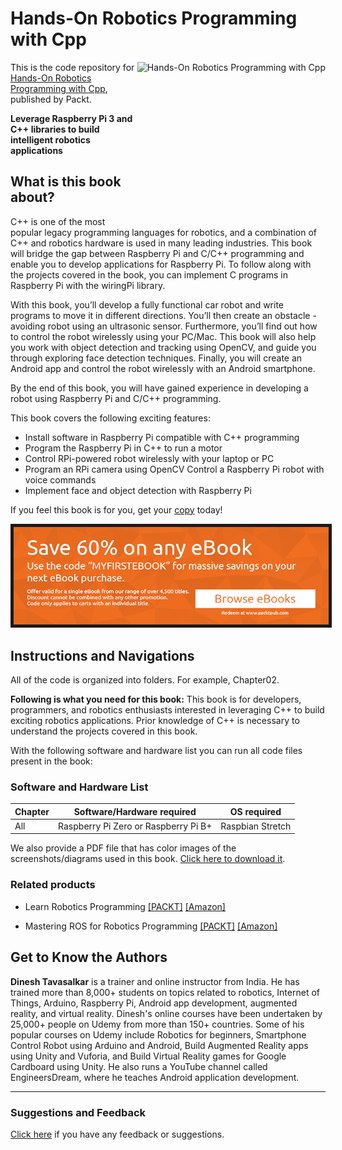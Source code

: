 # Hands-On Robotics Programming with Cpp 

<a href="https://prod.packtpub.com/hardware-and-creative/hands-robotics-programming-c?utm_source=github&utm_medium=repository&utm_campaign=9781789139006">  <img src="https://prod.packtpub.com/media/catalog/product/cache/a22c7d190d97ca25f5f1089471ab8502/b/1/b10651_mockupcover_0.png" alt="Hands-On Robotics Programming with Cpp" height="256px" align="right"></a>

This is the code repository for [Hands-On Robotics Programming with Cpp](https://prod.packtpub.com/hardware-and-creative/hands-robotics-programming-c?utm_source=github&utm_medium=repository&utm_campaign=9781789139006), published by Packt.

**Leverage Raspberry Pi 3 and C++ libraries to build intelligent robotics applications**

## What is this book about?
C++ is one of the most popular legacy programming languages for robotics, and a combination of C++ and robotics hardware is used in many leading industries. This book will bridge the gap between Raspberry Pi and C/C++ programming and enable you to develop applications for Raspberry Pi. To follow along with the projects covered in the book, you can implement C programs in Raspberry Pi with the wiringPi library.

With this book, you’ll develop a fully functional car robot and write programs to move it in different directions. You’ll then create an obstacle - avoiding robot using an ultrasonic sensor. Furthermore, you’ll find out how to control the robot wirelessly using your PC/Mac. This book will also help you work with object detection and tracking using OpenCV, and guide you through exploring face detection techniques. Finally, you will create an Android app and control the robot wirelessly with an Android smartphone.

By the end of this book, you will have gained experience in developing a robot using Raspberry Pi and C/C++ programming.

This book covers the following exciting features:

* Install software in Raspberry Pi compatible with C++ programming
* Program the Raspberry Pi in C++ to run a motor
* Control RPi-powered robot wirelessly with your laptop or PC
* Program an RPi camera using OpenCV Control a Raspberry Pi robot with voice commands
* Implement face and object detection with Raspberry Pi

If you feel this book is for you, get your [copy](https://www.amazon.com/dp/1789139007) today!

<a href="https://www.packtpub.com/?utm_source=github&utm_medium=banner&utm_campaign=GitHubBanner"><img src="https://raw.githubusercontent.com/PacktPublishing/GitHub/master/GitHub.png" 
alt="https://www.packtpub.com/" border="5" /></a>

## Instructions and Navigations
All of the code is organized into folders. For example, Chapter02.

**Following is what you need for this book:**
This book is for developers, programmers, and robotics enthusiasts interested in leveraging C++ to build exciting robotics applications. Prior knowledge of C++ is necessary to understand the projects covered in this book.

With the following software and hardware list you can run all code files present in the book:
### Software and Hardware List
| Chapter | Software/Hardware required | OS required |
| -------- | ------------------------------------ | ----------------------------------- |
| All | Raspberry Pi Zero or Raspberry Pi B+ | Raspbian Stretch |


We also provide a PDF file that has color images of the screenshots/diagrams used in this book. [Click here to download it](https://www.packtpub.com/sites/default/files/downloads/9781789139006_ColorImages.pdf).

### Related products
* Learn Robotics Programming [[PACKT]](https://prod.packtpub.com/hardware-and-creative/learn-robotics-programming?utm_source=github&utm_medium=repository&utm_campaign=9781789340747) [[Amazon]](https://www.amazon.com/dp/1789340748)

* Mastering ROS for Robotics Programming [[PACKT]](https://prod.packtpub.com/hardware-and-creative/mastering-ros-robotics-programming?utm_source=github&utm_medium=repository&utm_campaign=9781783551798) [[Amazon]](https://www.amazon.com/dp/1788478959)


## Get to Know the Authors
**Dinesh Tavasalkar** is a trainer and online instructor from India. He has trained more than 8,000+ students on topics related to robotics, Internet of Things, Arduino, Raspberry Pi, Android app development, augmented reality, and virtual reality. Dinesh's online courses have been undertaken by 25,000+ people on Udemy from more than 150+ countries. Some of his popular courses on Udemy include Robotics for beginners, Smartphone Control Robot using Arduino and Android, Build Augmented Reality apps using Unity and Vuforia, and Build Virtual Reality games for Google Cardboard using Unity. He also runs a YouTube channel called EngineersDream, where he teaches Android application development.


****


### Suggestions and Feedback
[Click here](https://docs.google.com/forms/d/e/1FAIpQLSdy7dATC6QmEL81FIUuymZ0Wy9vH1jHkvpY57OiMeKGqib_Ow/viewform) if you have any feedback or suggestions.


